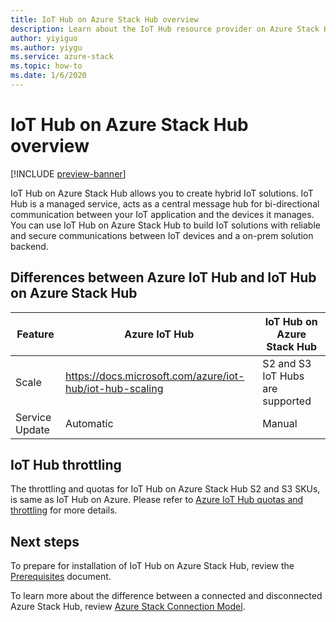 ```yaml
---
title: IoT Hub on Azure Stack Hub overview
description: Learn about the IoT Hub resource provider on Azure Stack Hub and differences from the Azure hosted version of IoT Hub.
author: yiyiguo 
ms.author: yiygu 
ms.service: azure-stack
ms.topic: how-to
ms.date: 1/6/2020 
---
```


# IoT Hub on Azure Stack Hub overview

[!INCLUDE [preview-banner](../includes/iot-hub-preview.md)]

IoT Hub on Azure Stack Hub allows you to create hybrid IoT solutions. IoT Hub is a managed service, acts as a central message hub for bi-directional communication between your IoT application and the devices it manages. You can use IoT Hub on Azure Stack Hub to build IoT solutions with reliable and secure communications between IoT devices and a on-prem solution backend. 

## Differences between Azure IoT Hub and IoT Hub on Azure Stack Hub

| Feature | Azure IoT Hub | IoT Hub on Azure Stack Hub |
|-|-|-|
| Scale | https://docs.microsoft.com/azure/iot-hub/iot-hub-scaling | S2 and S3 IoT Hubs are supported|
| Service Update | Automatic | Manual |

## IoT Hub throttling

The throttling and quotas for IoT Hub on Azure Stack Hub S2 and S3 SKUs, is same as IoT Hub on Azure. Please refer to [Azure IoT Hub quotas and throttling](/azure/iot-hub/iot-hub-devguide-quotas-throttling#quotas-and-throttling) for more details.

## Next steps

To prepare for installation of IoT Hub on Azure Stack Hub, review the [Prerequisites](iot-hub-rp-prerequisites.md) document.

To learn more about the difference between a connected and disconnected Azure Stack Hub, review [Azure Stack Connection Model](azure-stack-connection-models.md).
